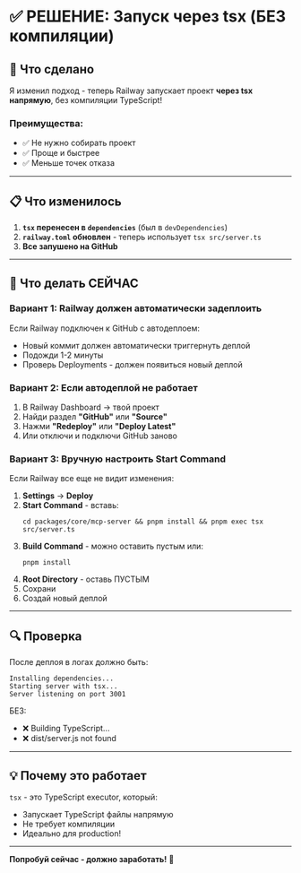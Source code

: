 # ✅ РЕШЕНИЕ: Запуск через tsx (БЕЗ компиляции)

## 🎯 Что сделано

Я изменил подход - теперь Railway запускает проект **через tsx напрямую**, без компиляции TypeScript!

### Преимущества:
- ✅ Не нужно собирать проект
- ✅ Проще и быстрее
- ✅ Меньше точек отказа

---

## 📋 Что изменилось

1. **`tsx` перенесен в `dependencies`** (был в `devDependencies`)
2. **`railway.toml` обновлен** - теперь использует `tsx src/server.ts`
3. **Все запушено на GitHub**

---

## 🔄 Что делать СЕЙЧАС

### Вариант 1: Railway должен автоматически задеплоить

Если Railway подключен к GitHub с автодеплоем:
- Новый коммит должен автоматически триггернуть деплой
- Подожди 1-2 минуты
- Проверь Deployments - должен появиться новый деплой

### Вариант 2: Если автодеплой не работает

1. В Railway Dashboard → твой проект
2. Найди раздел **"GitHub"** или **"Source"**
3. Нажми **"Redeploy"** или **"Deploy Latest"**
4. Или отключи и подключи GitHub заново

### Вариант 3: Вручную настроить Start Command

Если Railway все еще не видит изменения:

1. **Settings** → **Deploy**
2. **Start Command** - вставь:
   ```
   cd packages/core/mcp-server && pnpm install && pnpm exec tsx src/server.ts
   ```
3. **Build Command** - можно оставить пустым или:
   ```
   pnpm install
   ```
4. **Root Directory** - оставь ПУСТЫМ
5. Сохрани
6. Создай новый деплой

---

## 🔍 Проверка

После деплоя в логах должно быть:
```
Installing dependencies...
Starting server with tsx...
Server listening on port 3001
```

БЕЗ:
- ❌ Building TypeScript...
- ❌ dist/server.js not found

---

## 💡 Почему это работает

`tsx` - это TypeScript executor, который:
- Запускает TypeScript файлы напрямую
- Не требует компиляции
- Идеально для production!

---

**Попробуй сейчас - должно заработать!** 🚀

